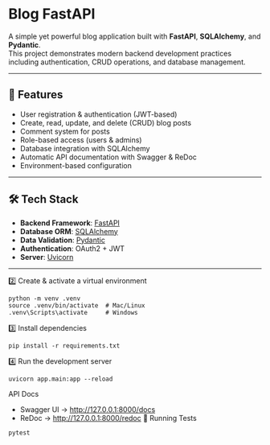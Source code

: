 # Blog FastAPI

A simple yet powerful blog application built with **FastAPI**, **SQLAlchemy**, and **Pydantic**.  
This project demonstrates modern backend development practices including authentication, CRUD operations, and database management.

---

## 🚀 Features

- User registration & authentication (JWT-based)
- Create, read, update, and delete (CRUD) blog posts
- Comment system for posts
- Role-based access (users & admins)
- Database integration with SQLAlchemy
- Automatic API documentation with Swagger & ReDoc
- Environment-based configuration

---

## 🛠️ Tech Stack

- **Backend Framework**: [FastAPI](https://fastapi.tiangolo.com/)  
- **Database ORM**: [SQLAlchemy](https://www.sqlalchemy.org/)  
- **Data Validation**: [Pydantic](https://docs.pydantic.dev/)  
- **Authentication**: OAuth2 + JWT  
- **Server**: [Uvicorn](https://www.uvicorn.org/)

---

2️⃣ Create & activate a virtual environment
```
python -m venv .venv
source .venv/bin/activate  # Mac/Linux
.venv\Scripts\activate     # Windows
```
3️⃣ Install dependencies
```
pip install -r requirements.txt
```
4️⃣ Run the development server
```
uvicorn app.main:app --reload
```
API Docs
- Swagger UI → http://127.0.0.1:8000/docs
- ReDoc → http://127.0.0.1:8000/redoc
🧪 Running Tests
```
pytest
```
